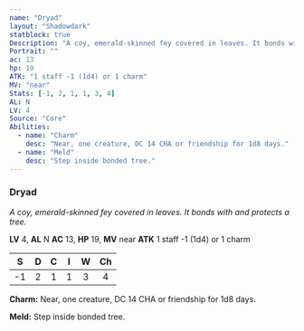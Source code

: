 ```yaml
---
name: "Dryad"
layout: "Shadowdark"
statblock: true
Description: "A coy, emerald-skinned fey covered in leaves. It bonds with and protects a tree."
Portrait: ""
ac: 13
hp: 19
ATK: "1 staff -1 (1d4) or 1 charm"
MV: "near"
Stats: [-1, 2, 1, 1, 3, 4]
AL: N
LV: 4
Source: "Core"
Abilities:
  - name: "Charm"
    desc: "Near, one creature, DC 14 CHA or friendship for 1d8 days."
  - name: "Meld"
    desc: "Step inside bonded tree."
---
```


### Dryad

_A coy, emerald-skinned fey covered in leaves. It bonds with and protects a tree._

**LV** 4, **AL** N
**AC** 13, **HP** 19, **MV** near
**ATK** 1 staff -1 (1d4) or 1 charm

|  S  |  D  |  C  |  I  |  W  |  Ch  |
|:---:|:---:|:---:|:---:|:---:|:----:|
| -1 | 2 | 1 | 1 | 3 | 4 |

**Charm:** Near, one creature, DC 14 CHA or friendship for 1d8 days.

**Meld:** Step inside bonded tree.

